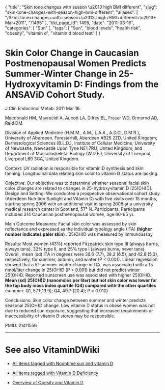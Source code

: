 {
    "title": "Skin tone changes with season \u2013 high BMI different",
    "slug": "skin-tone-changes-with-season-high-bmi-different",
    "aliases": [
        "/Skin+tone+changes+with+season+\u2013+high+BMI+different+\u2013+Mar+2011",
        "/1495"
    ],
    "tiki_page_id": 1495,
    "date": "2011-03-19",
    "categories": [
        "Sun"
    ],
    "tags": [
        "Sun",
        "blood levels",
        "health risk",
        "obesity",
        "vitamin d",
        "vitamin d blood test"
    ]
}


# Skin Color Change in Caucasian Postmenopausal Women Predicts Summer-Winter Change in 25-Hydroxyvitamin D: Findings from the ANSAViD Cohort Study.

J Clin Endocrinol Metab. 2011 Mar 16.

Macdonald HM, Mavroeidi A, Aucott LA, Diffey BL, Fraser WD, Ormerod AD, Reid DM.

Division of Applied Medicine (H.M.M., A.M., L.A.A., A.D.O., D.M.R.), University of Aberdeen, Foresterhill, Aberdeen AB25 2ZD, United Kingdom; Dermatological Sciences (B.L.D.), Institute of Cellular Medicine, University of Newcastle, Newcastle Upon Tyne NE1 7RU, United Kingdom; and Department of Musculoskeletal Biology (W.D.F.), University of Liverpool, Liverpool L69 3GA, United Kingdom.

Context: UV radiation is responsible for vitamin D synthesis and skin tanning. Longitudinal data relating skin color to vitamin D status are lacking. 

Objective: Our objective was to determine whether seasonal facial skin color changes are related to changes in 25-hydroxyvitamin D <span>[25(OH)D]</span>. Design and Setting: We conducted a prospective observational cohort study (Aberdeen Nutrition Sunlight and Vitamin D) with five visits over 15 months, starting spring 2006 with an additional visit in spring 2008 at a university medical research center in Scotland, 57° N. Participants: Participants included 314 Caucasian postmenopausal women, age 60-65 yr. 

Main Outcome Measures: Facial skin color was assessed by skin reflectance and expressed as the individual typology angle (ITA)  **(higher number indicates paler skin)** . 25(OH)D was measured by immunoassay. 

Results: Most women (43%) reported Fitzpatrick skin type III (always burns, always tans), 32% type II, and 25% type I (always burns, never tans). Overall, mean (sd) ITA in degrees were 36.6 (7.7), 38.2 (6.5), and 42.8 (5.3), respectively, for summer, autumn, and winter (P < 0.001). Linear regression showed that a 5° summer-winter change in ITA, was associated with a 15 nmol/liter change in 25(OH)D (P < 0.001) but did not predict winter 25(OH)D. Reported sunscreen use was associated with higher 25(OH)D.  **Mean (sd) 25(OH)D (nanomoles per liter) but not skin color was lower for the top body mass index quartile (Q4) compared with the other quartiles**  (summer: Q1, 57.1(19.9); Q4, 49.7 (20.4); P = 0.010) . 

Conclusions: Skin color change between summer and winter predicts seasonal 25(OH)D change. Low vitamin D status in obese women was not due to reduced sun exposure, suggesting that increased requirements or inaccessibility of vitamin D stores may be responsible.

PMID: 21411556 

- - - - - - - - - - - - 

# See also VitaminDWiki

* [All items tagged with Noontime sun and vitamin D](https://www.VitaminDWiki.com/tiki-browse_categories.php?parentId=9&sort_mode=created_desc)

* [All items tagged with Vitamin D Deficiency](https://www.VitaminDWiki.com/tiki-browse_categories.php?parentId=3&sort_mode=created_desc)

* [Overview of Obesity and Vitamin D](/tags/overview-of-obesity-and-vitamin-d.html)